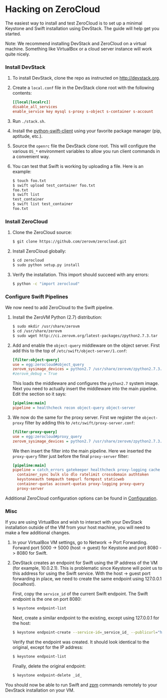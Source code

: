 # Hacking on ZeroCloud

The easiest way to install and test ZeroCloud is to set up a minimal Keystone
and Swift installation using DevStack. The guide will help get you started.

Note: We recommend installing DevStack and ZeroCloud on a virtual machine.
Something like VirtualBox or a cloud server instance will work quite nicely.


### Install DevStack

1. To install DevStack, clone the repo as instructed on http://devstack.org.
2. Create a `local.conf` file in the DevStack clone root with the following
   contents:

    ```ini
    [[local|localrc]]
    disable_all_services
    enable_service key mysql s-proxy s-object s-container s-account
    ```

3. Run `./stack.sh`.
4. Install the [python-swift-client](https://github.com/openstack/python-swiftclient)
   using your favorite package manager (pip, aptitude, etc.).
5. Source the `openrc` file the DevStack clone root. This will configure the
   various `OS_*` environment variables to allow you run client commands in a
   convenient way.
5. You can test that Swift is working by uploading a file. Here is an example:

    ```sh
    $ touch foo.txt
    $ swift upload test_container foo.txt
    foo.txt
    $ swift list
    test_container
    $ swift list test_container
    foo.txt
    ```


### Install ZeroCloud

1. Clone the ZeroCloud source:

    ```sh
    $ git clone https://github.com/zerovm/zerocloud.git
    ```

2. Install ZeroCloud globally:

    ```sh
    $ cd zerocloud
    $ sudo python setup.py install
    ```

3. Verify the installation. This import should succeed with any errors:

    ```sh
    $ python -c "import zerocloud"
    ```


### Configure Swift Pipelines

We now need to add ZeroCloud to the Swift pipeline.

1. Install the ZeroVM Python (2.7) distribution:

    ```sh
    $ sudo mkdir /usr/share/zerovm
    $ cd /usr/share/zerovm
    $ sudo wget http://ci.zerovm.org/latest-packages/zpython2.7.3.tar
    ```

2. Add and enable the `object-query` middleware on the object server.
   First add this to the top of `/etc/swift/object-server/1.conf`:

    ```ini
    [filter:object-query]
    use = egg:zerocloud#object_query
    zerovm_sysimage_devices = python2.7 /usr/share/zerovm/zpython2.7.3.tar
    #zerovm_debug = True
    ```

   This loads the middleware and configures the `python2.7` system
   image. Next you need to actually insert the middleware into the
   main pipeline. Edit the section so it says:

    ```ini
    [pipeline:main]
    pipeline = healthcheck recon object-query object-server
    ```

3. We now do the same for the proxy server. First we register the
   `object-proxy` filter by adding this to
   `/etc/swift/proxy-server.conf`:

    ```ini
    [filter:proxy-query]
    use = egg:zerocloud#proxy_query
    zerovm_sysimage_devices = python2.7 /usr/share/zerovm/zpython2.7.3.tar
    ```

    We then insert the filter into the main pipeline. Here we inserted
    the `proxy-query` filter just before the final `proxy-server`
    filter:

    ```ini
    [pipeline:main]
    pipeline = catch_errors gatekeeper healthcheck proxy-logging cache
      container_sync bulk slo dlo ratelimit crossdomain authtoken
      keystoneauth tempauth tempurl formpost staticweb
      container-quotas account-quotas proxy-logging proxy-query
      proxy-server
    ```

Additional ZeroCloud configuration options can be found in
[Configuration](/doc/Configuration.md/).


### Misc

If you are using VirtualBox and wish to interact with your DevStack
installation outside of the VM from your host machine, you will need to make a
few additional changes.

1. In your VirtualBox VM settings, go to Network -> Port Forwarding. Forward
   port 5000 -> 5000 (host -> guest) for Keystone and port 8080 -> 8080 for
   Swift.
2. DevStack creates an endpoint for Swift using the IP address of the VM (for
   example, 10.0.2.1). This is problematic since Keystone will point us to this
   address for using the Swift service. With the host -> guest port forwarding
   in place, we need to create the same endpoint using 127.0.0.1 (localhost).

   First, copy the `service_id` of the current Swift endpoint. The Swift
   endpoint is the one on port 8080:

    ```sh
    $ keystone endpoint-list
    ```

   Next, create a similar endpoint to the existing, except using 127.0.0.1 for
   the host:

    ```sh
    $ keystone endpoint-create --service-id=_service_id_ --publicurl="http://127.0.0.1:8080/v1/AUTH_\$(tenant_id)s" --internalurl="http://127.0.0.1:8080/v1/AUTH_\$(tenant_id)s" --adminurl=http://127.0.0.1:8080
    ```

   Verify that the endpoint was created. It should look identical to the
   original, except for the IP address:

    ```sh
    $ keystone endpoint-list
    ```

   Finally, delete the original endpoint:

    ```sh
    $ keystone endpoint-delete _id_
    ```

You should now be able to run Swift and [zpm](https://github.com/zerovm/zpm)
commands remotely to your DevStack installation on your VM.

